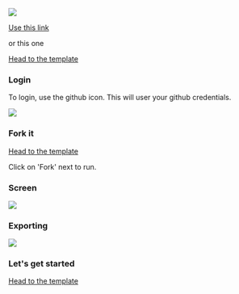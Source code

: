 
![](https://clients.widged.com/hackyourfuture/assets/sandbox/repl-it.png)


[Use this link](https://repl.it/join/fbcyugat-widged)

or this one

[Head to the template](https://repl.it/@widged/1-HelloBrussels)


###  Login

To login, use the github icon. This will user your github credentials. 

![](https://clients.widged.com/hackyourfuture/assets/replit/replit-login.png)

###  Fork it

[Head to the template](https://repl.it/join/fbcyugat-widged)

Click on 'Fork' next to run. 

###  Screen

![](https://clients.widged.com/hackyourfuture/assets/replit/replit-screen.png)

### Exporting

![](https://clients.widged.com/hackyourfuture/assets/replit/replit-exports.png)

### Let's get started 

[Head to the template](https://repl.it/@widged/1-HelloBrussels)
